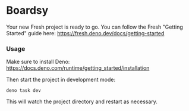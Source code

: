 # Boardsy

Your new Fresh project is ready to go. You can follow the Fresh "Getting Started" guide here:
https://fresh.deno.dev/docs/getting-started

### Usage

Make sure to install Deno: https://docs.deno.com/runtime/getting_started/installation

Then start the project in development mode:

```
deno task dev
```

This will watch the project directory and restart as necessary.
